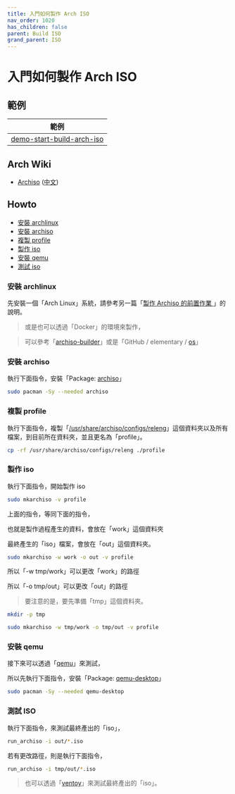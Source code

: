 ```yaml
---
title: 入門如何製作 Arch ISO
nav_order: 1020
has_children: false
parent: Build ISO
grand_parent: ISO
---
```



# 入門如何製作 Arch ISO


## 範例

| 範例 |
| --- |
| [demo-start-build-arch-iso](https://github.com/samwhelp/note-about-archlinux/tree/gh-pages/_demo/build-iso/demo-os/demo-iso-profile/demo-start-build-arch-iso) |


## Arch Wiki

* [Archiso](https://wiki.archlinux.org/title/archiso) ([中文](https://wiki.archlinux.org/title/Archiso_(%E7%AE%80%E4%BD%93%E4%B8%AD%E6%96%87)))


## Howto

* [安裝 archlinux](#安裝-archlinux)
* [安裝 archiso](#安裝-archiso)
* [複製 profile](#複製-profile)
* [製作 iso](#製作-iso)
* [安裝 qemu](#安裝-qemu)
* [測試 iso](#測試-iso)


### 安裝 archlinux

先安裝一個「Arch Linux」系統，請參考另一篇「[製作 Archiso 的前置作業 ](https://samwhelp.github.io/note-about-archlinux/read/build-iso/prepare.html)」的說明。

> 或是也可以透過「Docker」的環境來製作，

> 可以參考「[archiso-builder](https://github.com/nlhomme/archiso-builder)」或是「GitHub / elementary / [os](https://github.com/elementary/os)」

### 安裝 archiso

執行下面指令，安裝「Package: [archiso](https://archlinux.org/packages/extra/any/archiso/)」

``` sh
sudo pacman -Sy --needed archiso
```


### 複製 profile

執行下面指令，複製「[/usr/share/archiso/configs/releng](https://gitlab.archlinux.org/archlinux/archiso/-/tree/master/configs/releng)」這個資料夾以及所有檔案，到目前所在資料夾，並且更名為「profile」。

``` sh
cp -rf /usr/share/archiso/configs/releng ./profile
```


### 製作 iso

執行下面指令，開始製作 iso

``` sh
sudo mkarchiso -v profile
```

上面的指令，等同下面的指令，

也就是製作過程產生的資料，會放在「work」這個資料夾

最終產生的「iso」檔案，會放在「out」這個資料夾。

``` sh
sudo mkarchiso -w work -o out -v profile
```

所以「-w tmp/work」可以更改「work」的路徑

所以「-o tmp/out」可以更改「out」的路徑

> 要注意的是，要先準備「tmp」這個資料夾。

``` sh
mkdir -p tmp

sudo mkarchiso -w tmp/work -o tmp/out -v profile
```


### 安裝 qemu

接下來可以透過「[qemu](https://wiki.archlinux.org/title/QEMU)」來測試，

所以先執行下面指令，安裝「Package: [qemu-desktop](https://archlinux.org/packages/extra/x86_64/qemu-desktop/)」

``` sh
sudo pacman -Sy --needed qemu-desktop
```

### 測試 ISO

執行下面指令，來測試最終產出的「iso」，

``` sh
run_archiso -i out/*.iso
```

若有更改路徑，則是執行下面指令，

``` sh
run_archiso -i tmp/out/*.iso
```

> 也可以透過「[ventoy](https://samwhelp.github.io/note-about-archlinux/read/start/download/boot_iso_by_ventoy.html)」來測試最終產出的「iso」。


